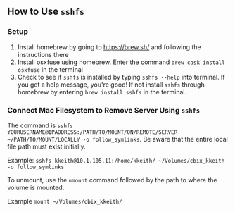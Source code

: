 ## How to Use `sshfs`

### Setup

1. Install homebrew by going to <https://brew.sh/> and following the instructions there
2. Install osxfuse using homebrew. Enter the command `brew cask install osxfuse` in the terminal
3. Check to see if `sshfs` is installed by typing `sshfs --help` into terminal. If you get a help message, you're good! If not install `sshfs` through homebrew by entering `brew install sshfs` in the terminal.

### Connect Mac Filesystem to Remove Server Using `sshfs`

The command is `sshfs YOURUSERNAME@IPADDRESS:/PATH/TO/MOUNT/ON/REMOTE/SERVER ~/PATH/TO/MOUNT/LOCALLY -o follow_symlinks`. Be aware that the entire local file path must exist initially.

Example: `sshfs kkeith@10.1.105.11:/home/kkeith/ ~/Volumes/cbix_kkeith -o follow_symlinks`

To unmount, use the `umount` command followed by the path to where the volume is mounted.

Example `mount ~/Volumes/cbix_kkeith/`
